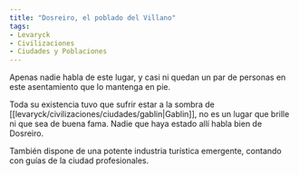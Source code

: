 ```yaml
---
title: "Dosreiro, el poblado del Villano" 
tags: 
- Levaryck 
- Civilizaciones
- Ciudades y Poblaciones
---
```


Apenas nadie habla de este lugar, y casi ni quedan un par de personas en este asentamiento que lo mantenga en pie.

Toda su existencia tuvo que sufrir estar a la sombra de [[levaryck/civilizaciones/ciudades/gablin|Gablin]], no es un lugar que brille ni que sea de buena fama. Nadie que haya estado allí habla bien de Dosreiro.

También dispone de una potente industria turística emergente, contando con guías de la ciudad profesionales.